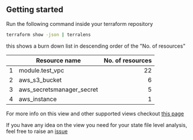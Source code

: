 ## Getting started

Run the following command inside your terraform repository

```bash
terraform show -json | terralens
```

this shows a burn down list in descending order of the "No. of resources"

|   | Resource name                                      | No. of resources |
|--:|----------------------------------------------------|-----------------:|
| 1 | module.test_vpc                                    |               22 |
| 2 | aws_s3_bucket                                      |                6 |
| 3 | aws_secretsmanager_secret                          |                5 |
| 4 | aws_instance                                       |                1 |

For more info on this view and other supported views checkout [this page](views)

If you have any idea on the view you need for your state file level analysis, feel free to raise an [issue](https://github.com/kishaningithub/terralens/issues)